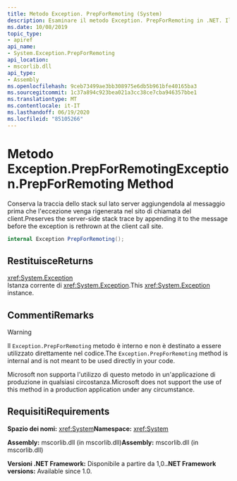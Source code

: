 ```yaml
---
title: Metodo Exception. PrepForRemoting (System)
description: Esaminare il metodo Exception. PrepForRemoting in .NET. Il metodo aggiunge l'analisi dello stack sul lato server al messaggio prima che l'eccezione venga rigenerata nel client.
ms.date: 10/08/2019
topic_type:
- apiref
api_name:
- System.Exception.PrepForRemoting
api_location:
- mscorlib.dll
api_type:
- Assembly
ms.openlocfilehash: 9ceb73499ae3bb308975e6db5b961bfe40165ba3
ms.sourcegitcommit: 1c37a894c923bea021a3cc38ce7cba946357bbe1
ms.translationtype: MT
ms.contentlocale: it-IT
ms.lasthandoff: 06/19/2020
ms.locfileid: "85105266"
---
```

# <a name="exceptionprepforremoting-method"></a><span data-ttu-id="e0823-104">Metodo Exception.PrepForRemoting</span><span class="sxs-lookup"><span data-stu-id="e0823-104">Exception.PrepForRemoting Method</span></span>

<span data-ttu-id="e0823-105">Conserva la traccia dello stack sul lato server aggiungendola al messaggio prima che l'eccezione venga rigenerata nel sito di chiamata del client.</span><span class="sxs-lookup"><span data-stu-id="e0823-105">Preserves the server-side stack trace by appending it to the message before the exception is rethrown at the client call site.</span></span>

```csharp
internal Exception PrepForRemoting();
```

## <a name="returns"></a><span data-ttu-id="e0823-106">Restituisce</span><span class="sxs-lookup"><span data-stu-id="e0823-106">Returns</span></span>

<xref:System.Exception>  
<span data-ttu-id="e0823-107">Istanza corrente di <xref:System.Exception>.</span><span class="sxs-lookup"><span data-stu-id="e0823-107">This <xref:System.Exception> instance.</span></span>

## <a name="remarks"></a><span data-ttu-id="e0823-108">Commenti</span><span class="sxs-lookup"><span data-stu-id="e0823-108">Remarks</span></span>

> [!WARNING]
> <span data-ttu-id="e0823-109">Il `Exception.PrepForRemoting` metodo è interno e non è destinato a essere utilizzato direttamente nel codice.</span><span class="sxs-lookup"><span data-stu-id="e0823-109">The `Exception.PrepForRemoting` method is internal and is not meant to be used directly in your code.</span></span>
>
> <span data-ttu-id="e0823-110">Microsoft non supporta l'utilizzo di questo metodo in un'applicazione di produzione in qualsiasi circostanza.</span><span class="sxs-lookup"><span data-stu-id="e0823-110">Microsoft does not support the use of this method in a production application under any circumstance.</span></span>

## <a name="requirements"></a><span data-ttu-id="e0823-111">Requisiti</span><span class="sxs-lookup"><span data-stu-id="e0823-111">Requirements</span></span>

<span data-ttu-id="e0823-112">**Spazio dei nomi:** <xref:System></span><span class="sxs-lookup"><span data-stu-id="e0823-112">**Namespace:** <xref:System></span></span>

<span data-ttu-id="e0823-113">**Assembly:** mscorlib.dll (in mscorlib.dll)</span><span class="sxs-lookup"><span data-stu-id="e0823-113">**Assembly:** mscorlib.dll (in mscorlib.dll)</span></span>

<span data-ttu-id="e0823-114">**Versioni .NET Framework:** Disponibile a partire da 1,0.</span><span class="sxs-lookup"><span data-stu-id="e0823-114">**.NET Framework versions:** Available since 1.0.</span></span>
